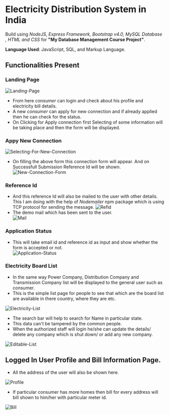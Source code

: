 # Electricity Distribution System in India

Build using _NodeJS, Express Framework, Bootstrap v4.0, MySQL Database , HTML and CSS_ for **"My Database Management Course Project"**.

**Language Used**: JavaScript, SQL, and Markup Language.  

## Functionalities Present
### Landing Page
![Landing-Page](demoSnapshots/LandingPage.png)
- From here _consumer_ can login and check about his profile and electricity bill details.  
- A new _consumer_ can apply for new connection and if already applied then he can check for the status.  
- On Clicking for Apply connection first Selecting of some information will be taking place and then the form will be displayed.  

### Appy New Connection
![Selecting-For-New-Connection](demoSnapshots/newConnection.png)
- On filling the above form this connection form will appear. And on Successfull Submission Reference Id will be shown.    
![New-Connection-Form](demoSnapshots/newconForm.png) 

### Reference Id
- And this reference Id will also be mailed to the user with other details. This I am doing with the help of _Nodemailer_ npm package which is using TCP protocol for sending the message.
![Refid](demoSnapshots/refid.png) 
- The demo mail which has been sent to the user.  
![Mail](demoSnapshots/mail.png)

### Application Status
- This will take email id and reference id as input and show whether the form is accepted or not.    
![Application-Status](demoSnapshots/status.png)

### Electricity Board List
- In the same way Power Company, Distribution Company and Transmission Company list will be displayed to the general user such as consumer.
- This is the simple list page for people to see that which are the board list are available in there country, where they are etc.

![Electricity-List](demoSnapshots/view.png)
- The search bar will help to search for Name in particular state.
- This data can't be tampered by the common people.
- When the authorized staff will login he/she can update the details/ delete any company which is shut down/ or add any new company.

![Editable-List](demoSnapshots/edit.png)

## Logged In User Profile and Bill Information Page.
- All the address of the user will also be shown here.

![Profile](demoSnapshots/profile.png)
- If particular consumer has more homes then bill for every address will bill shown to him/her with particular meter id.

![Bill](demoSnapshots/bill.png)

